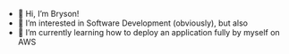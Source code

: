 - 👋 Hi, I’m Bryson!
- 👀 I’m interested in Software Development (obviously), but also 
- 🌱 I’m currently learning how to deploy an application fully by myself on AWS

<!---
BrysonGreer95/BrysonGreer95 is a ✨ special ✨ repository because its `README.md` (this file) appears on your GitHub profile.
You can click the Preview link to take a look at your changes.
--->
